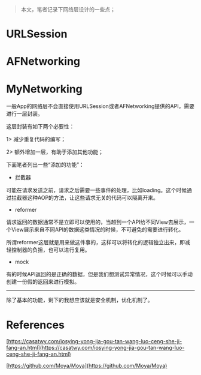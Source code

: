 

> 本文，笔者记录下网络层设计的一些点；

# URLSession

# AFNetworking

# MyNetworking

一般App的网络层不会直接使用URLSession或者AFNetworking提供的API，需要进行一层封装。

这层封装有如下两个必要性：

1> 减少重复代码的编写；

2> 额外增加一层，有助于添加其他功能；

下面笔者列出一些“添加的功能”：

- 拦截器

可能在请求发送之前，请求之后需要一些事件的处理，比如loading。这个时候通过拦截器这种AOP的方法，让这些请求无关的代码可以隔离开来。

- reformer

请求返回的数据通常不是立即可以使用的，当越到一个API给不同View去展示，一个View展示来自不同API的数据这类情况的时候，不可避免的需要进行转化。

所谓reformer这层就是用来做这件事的，这样可以将转化的逻辑独立出来，即减轻控制器的负担，也可以进行复用。

- mock

有的时候API返回的是正确的数据，但是我们想测试异常情况，这个时候可以手动创建一份假的返回来进行模拟。

---

除了基本的功能，剩下的我想应该就是安全机制，优化机制了。

# References

[https://casatwy.com/iosying-yong-jia-gou-tan-wang-luo-ceng-she-ji-fang-an.html](https://casatwy.com/iosying-yong-jia-gou-tan-wang-luo-ceng-she-ji-fang-an.html)

[https://github.com/Moya/Moya](https://github.com/Moya/Moya)

